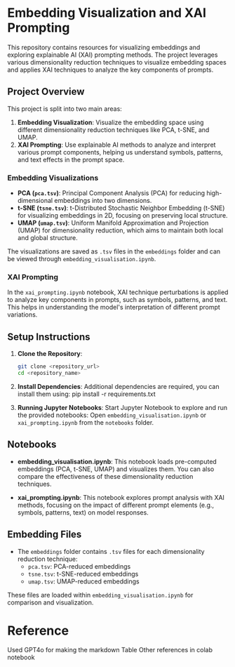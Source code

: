 # Embedding Visualization and XAI Prompting

This repository contains resources for visualizing embeddings and exploring explainable AI (XAI) prompting methods. The project leverages various dimensionality reduction techniques to visualize embedding spaces and applies XAI techniques to analyze the key components of prompts. 

## Project Overview

This project is split into two main areas:
1. **Embedding Visualization**: Visualize the embedding space using different dimensionality reduction techniques like PCA, t-SNE, and UMAP. 
2. **XAI Prompting**: Use explainable AI methods to analyze and interpret various prompt components, helping us understand symbols, patterns, and text effects in the prompt space.

### Embedding Visualizations

- **PCA (`pca.tsv`)**: Principal Component Analysis (PCA) for reducing high-dimensional embeddings into two dimensions.
- **t-SNE (`tsne.tsv`)**: t-Distributed Stochastic Neighbor Embedding (t-SNE) for visualizing embeddings in 2D, focusing on preserving local structure.
- **UMAP (`umap.tsv`)**: Uniform Manifold Approximation and Projection (UMAP) for dimensionality reduction, which aims to maintain both local and global structure.

The visualizations are saved as `.tsv` files in the `embeddings` folder and can be viewed through `embedding_visualisation.ipynb`.

### XAI Prompting

In the `xai_prompting.ipynb` notebook, XAI technique perturbations is applied to analyze key components in prompts, such as symbols, patterns, and text. This helps in understanding the model's interpretation of different prompt variations.

## Setup Instructions

1. **Clone the Repository**:
   ```bash
   git clone <repository_url>
   cd <repository_name>
   ```

2. **Install Dependencies**:
   Additional dependencies are required, you can install them using:
   pip install -r requirements.txt

4. **Running Jupyter Notebooks**:
   Start Jupyter Notebook to explore and run the provided notebooks:
   Open `embedding_visualisation.ipynb` or `xai_prompting.ipynb` from the `notebooks` folder.

## Notebooks

- **embedding_visualisation.ipynb**: This notebook loads pre-computed embeddings (PCA, t-SNE, UMAP) and visualizes them. You can also compare the effectiveness of these dimensionality reduction techniques.
  
- **xai_prompting.ipynb**: This notebook explores prompt analysis with XAI methods, focusing on the impact of different prompt elements (e.g., symbols, patterns, text) on model responses.


## Embedding Files

- The `embeddings` folder contains `.tsv` files for each dimensionality reduction technique:
  - `pca.tsv`: PCA-reduced embeddings
  - `tsne.tsv`: t-SNE-reduced embeddings
  - `umap.tsv`: UMAP-reduced embeddings

These files are loaded within `embedding_visualisation.ipynb` for comparison and visualization.

# Reference
Used GPT4o for making the markdown Table
Other references in colab notebook